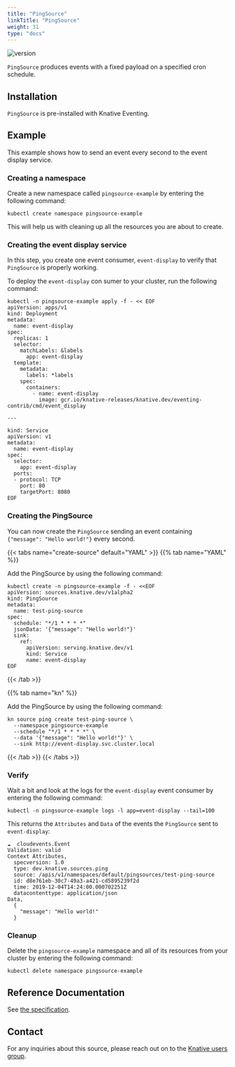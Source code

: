 ```yaml
---
title: "PingSource"
linkTitle: "PingSource"
weight: 31
type: "docs"
---
```


![version](https://img.shields.io/badge/API_Version-v1alpha2-red?style=flat-square)

`PingSource` produces events with a fixed payload on a specified cron schedule.

## Installation

`PingSource` is pre-installed with Knative Eventing.

## Example

This example shows how to send an event every second to the event display
service.

### Creating a namespace

Create a new namespace called `pingsource-example` by entering the following
command:

```shell
kubectl create namespace pingsource-example
```

This will help us with cleaning up all the resources you are about to create.

### Creating the event display service

In this step, you create one event consumer, `event-display` to verify that
`PingSource` is properly working.

To deploy the `event-display` con sumer to your cluster, run the following
command:

```shell
kubectl -n pingsource-example apply -f - << EOF
apiVersion: apps/v1
kind: Deployment
metadata:
  name: event-display
spec:
  replicas: 1
  selector:
    matchLabels: &labels
      app: event-display
  template:
    metadata:
      labels: *labels
    spec:
      containers:
        - name: event-display
          image: gcr.io/knative-releases/knative.dev/eventing-contrib/cmd/event_display

---

kind: Service
apiVersion: v1
metadata:
  name: event-display
spec:
  selector:
    app: event-display
  ports:
  - protocol: TCP
    port: 80
    targetPort: 8080
EOF
```

### Creating the PingSource

You can now create the `PingSource` sending an event containing
`{"message": "Hello world!"}` every second.

{{< tabs name="create-source" default="YAML" >}}
{{% tab name="YAML" %}}

Add the PingSource by using the following command:

```shell
kubectl create -n pingsource-example -f - <<EOF
apiVersion: sources.knative.dev/v1alpha2
kind: PingSource
metadata:
  name: test-ping-source
spec:
  schedule: "*/1 * * * *"
  jsonData: '{"message": "Hello world!"}'
  sink:
    ref:
      apiVersion: serving.knative.dev/v1
      kind: Service
      name: event-display
EOF
```

{{< /tab >}}

{{% tab name="kn" %}}

Add the PingSource by using the following command:

```shell
kn source ping create test-ping-source \
  --namespace pingsource-example
  --schedule "*/1 * * * *" \
  --data '{"message": "Hello world!"}' \
  --sink http://event-display.svc.cluster.local
```

{{< /tab >}}
{{< /tabs >}}

### Verify

Wait a bit and look at the logs for the `event-display` event consumer by
entering the following command:

```shell
kubectl -n pingsource-example logs -l app=event-display --tail=100
```

This returns the `Attributes` and `Data` of the events the `PingSource` sent to
`event-display`:

```shell
☁️  cloudevents.Event
Validation: valid
Context Attributes,
  specversion: 1.0
  type: dev.knative.sources.ping
  source: /apis/v1/namespaces/default/pingsources/test-ping-source
  id: d8e761eb-30c7-49a3-a421-cd5895239f2d
  time: 2019-12-04T14:24:00.000702251Z
  datacontenttype: application/json
Data,
  {
    "message": "Hello world!"
  }
```

### Cleanup

Delete the `pingsource-example` namespace and all of its resources from your
cluster by entering the following command:

```shell
kubectl delete namespace pingsource-example
```

## Reference Documentation

See
[the specification](../../../../reference/eventing/eventing#sources.knative.dev/v1alpha2.PingSource).

## Contact

For any inquiries about this source, please reach out on to the
[Knative users group](https://groups.google.com/forum/#!forum/knative-users).
